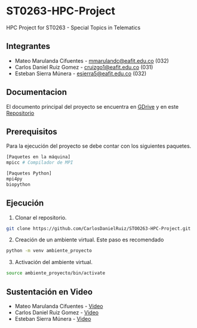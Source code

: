 # ST0263-HPC-Project

HPC Project for ST0263 - Special Topics in Telematics

## Integrantes

- Mateo Marulanda Cifuentes - mmarulandc@eafit.edu.co (032)
- Carlos Daniel Ruiz Gomez - cruizgo1@eafit.edu.co (031)
- Esteban Sierra Múnera - esierra5@eafit.edu.co (032)

## Documentacion

El documento principal del proyecto se encuentra en [GDrive](https://docs.google.com/document/d/1fPNx0y-jmvhG9NYCfLXodjK0_UfVxWObjdfGKUp8pnE/edit?usp=sharing) y en este [Repositorio](docs/presentacion_proyecto.md)

## Prerequisitos

Para la ejecución del proyecto se debe contar con los siguientes paquetes.

```sh
[Paquetes en la máquina]
mpicc # Compilador de MPI

[Paquetes Python]
mpi4py
biopython
```

## Ejecución

1. Clonar el repositorio.
```sh
git clone https://github.com/CarlosDanielRuiz/STO0263-HPC-Project.git
```
2. Creación de un ambiente virtual. Este paso es recomendado 
```sh
python -m venv ambiente_proyecto
```
3. Activación del ambiente virtual.
```sh
source ambiente_proyecto/bin/activate
```

## Sustentación en Video
- Mateo Marulanda Cifuentes - [Video]()
- Carlos Daniel Ruiz Gomez - [Video]()
- Esteban Sierra Múnera - [Video]()

